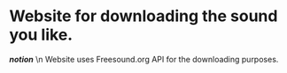 # Website for downloading the sound you like.

***notion*** \n
Website uses Freesound.org API for the downloading purposes.
